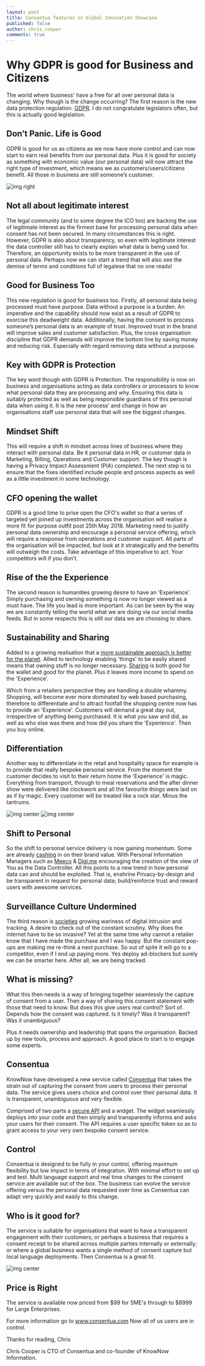 ```yaml
---
layout: post
title: Consentua features in Global Innovation Showcase
published: false
author: chris_cooper
comments: true
---
```

# Why GDPR is good for Business and Citizens

The world where business' have a free for all over personal data is changing. Why though is the change occurring? 
The first reason is the new data protection regulation. [GDPR](https://ico.org.uk/for-organisations/data-protection-reform/overview-of-the-gdpr/). I do not congratulate legislators often, but this is actually good legislation.

## Don’t Panic. Life is Good
GDPR is good for us as citizens as we now have more control and can now start to earn real benefits from our personal data. Plus it is good for society as something with economic value (our personal data) will now attract the right type of investment, which means we as customers/users/citizens benefit. All those in business are still someone’s customer. 

<img class="img-right" src="{{ site.baseurl }}/public/post_imgs/2017-10-13-Why-GDPR-is-good-for-Business-and-Citizens/keep-calm-and-get-consent-6.png" alt="img right">

## Not all about legitimate interest
The legal community (and to some degree the ICO too) are backing the use of legitimate interest as the firmest base for processing personal data when consent has not been secured.   In many circumstances this is right.  However, GDPR is also about transparency, so even with legitimate interest the data controller still has to clearly explain what data is being used for.   Therefore, an opportunity exists to be more transparent in the use of personal data.  Perhaps now we can start a trend that will also see the demise of terms and conditions full of legalese that no one reads! 

## Good for Business Too
This new regulation is good for business too.  Firstly, all personal data being processed must have purpose.  Data without a purpose is a burden.  An imperative and the capability should now exist as a result of GDPR to exorcise this deadweight data.  Additionally,  having the consent to process  someone’s personal data is an example of trust. Improved trust in the brand will improve sales and customer satisfaction.   Plus, the cross organisation discipline that GDPR demands will improve the bottom line by saving money and reducing risk.  Especially with regard removing data without a purpose.  

## Key with GDPR is Protection
The key word though with GDPR is Protection. The responsibility is now on business and organisations acting as data controllers or processors to know what personal data they are processing and why. Ensuring this data is suitably protected as well as being responsible guardians of this personal data when using it.   It is the new process’ and change in how an organisations staff use personal data that will see the biggest changes. 

## Mindset Shift
This will require a shift in mindset across lines of business where they interact with personal data. Be it personal data in HR, or customer data in Marketing, Billing, Operations and Customer support. The key though is having a Privacy Impact Assessment (PIA) completed. The next step is to ensure that the fixes identified include people and process aspects as well as a little investment in some technology. 

## CFO opening the wallet
GDPR is a good time to prise open the CFO's wallet so that a series of targeted yet joined up investments across the organisation will realise a more fit for purpose outfit post 25th May 2018. Marketing need to justify personal data ownership and encourage a personal service offering, which will require a response from operations and customer support. All parts of the organisation will be impacted, but look at it strategically and the benefits will outweigh the costs.  Take advantage of this imperative to act.  Your competitors will if you don’t.  

## Rise of the the Experience
The second reason is humanities growing desire to have an 'Experience'. Simply purchasing and owning something is now no longer viewed as a must have. The life you lead is more important.  As can be seen by the way we are constantly telling the world what we are doing via our social media feeds.   But in some respects this is still our data we are choosing to share.  

## Sustainability and Sharing
Added to a growing realisation that a [more sustainable approach is better for the planet](http://www.amatriangle.org/going-green-better-businesses-consumers/). Allied to technology enabling 'things' to be easily shared means that owning stuff is no longer necessary. [Sharing](http://www.nationalbusinessawards.co.uk/press/the-sharing-economy--here-today-and-here-to-stay) is both good for the wallet and good for the planet. Plus it leaves more income to spend on the 'Experience'.  

Which from a retailers perspective they are handling a double whammy. Shopping, will become ever more dominated by web based purchasing, therefore to differentiate and to attract footfall the shopping centre now has to provide an 'Experience'. Customers will demand a great day out, irrespective of anything being purchased. It is what you saw and did, as well as who else was there and how did you share the 'Experience'. Then you buy online. 

## Differentiation
Another way to differentiate in the retail  and hospitality space for example is to provide that really bespoke personal service. From the moment the customer decides to visit to their return home the 'Experience' is magic. Everything from transport, through to meal reservations and the after dinner show were delivered like clockwork and all the favourite things were laid on as if by magic. Every customer will be treated like a rock star. Minus the tantrums. 

<img class="img-left" src="{{ site.baseurl }}/public/post_imgs/2017-10-13-Why-GDPR-is-good-for-Business-and-Citizens/Screenshot_20161215-132318.png" alt="img center">

<img class="img-right" src="{{ site.baseurl }}/public/post_imgs/2017-10-13-Why-GDPR-is-good-for-Business-and-Citizens/Screenshot_20161215-132607.png" alt="img center">

## Shift to Personal
So the shift to personal service delivery is now gaining momentum. Some are already [cashing](https://www.forbes.com/sites/laurashin/2017/01/26/how-this-27-year-old-made-1-million-last-year/#6817f29e9327) in on their brand value. With Personal Information Managers such as [Meeco](https://meeco.me/) & [Digi.me](https://www.digi.me/) encouraging the creation of the view of You as the Data Controller. All this points to a new trend in how personal data can and should be exploited. That is, enshrine Privacy-by-design and be transparent in request for personal data; build/reinforce trust and reward users with awesome services. 

## Surveillance Culture Undermined
The third reason is [societies](https://www.cardiff.ac.uk/news/view/366819-british-citizens-worry-about-their-online-presence-amid-state-surveillance-concerns) growing wariness of digital intrusion and tracking. A desire to check out of the constant scrutiny. Why does the internet have to be so invasive? Yet at the same time why cannot a retailer know that I have made the purchase and I was happy. But the constant pop-ups are making me re-think a next purchase. So out of spite it will go to a competitor, even if I end up paying more. Yes deploy ad-blockers but surely we can be smarter here. After all, we are being tracked. 

## What is missing?
What this then needs is a way of bringing together seamlessly the capture of consent from a user. Then a way of sharing this consent statement with those that need to know. But does this give users real control? Sort of. Depends how the consent was captured. Is it timely? Was it transparent? Was it unambiguous? 

Plus it needs ownership and leadership that spans the organisation.   Backed up by new tools, process and approach.   A good place to start is to engage some experts.   

## Consentua
KnowNow have developed a new service called [Consentua](http://www.consentua.com/) that takes the strain out of capturing the consent from users to process their personal data. The service gives users choice and control over their personal data. It is transparent, unambiguous and very flexible. 

Comprised of two parts a [secure API](http://api.consentua.com/swagger/ui/index) and a widget. The widget seamlessly deploys into your code and then simply and transparently informs and asks your users for their consent. The API requires a user specific token so as to grant access to your very own bespoke consent service. 

## Control
Consentua is designed to be fully in your control, offering maximum flexibility but low impact in terms of integration. With minimal effort to set up and test.   Multi language support and real time changes to the consent service are available out of the box. The business can evolve the service offering versus the personal data requested over time as Consentua can adapt very quickly and easily to this change.  

## Who is it good for?
The service is suitable for organisations that want to have a transparent engagement with their customers; or perhaps a business that requires a consent receipt to be shared across multiple parties internally or externally; or where a global business wants a single method of consent capture but local language deployments. Then Consentua is a great fit. 

<img class="img-center" src="{{ site.baseurl }}/public/post_imgs/2017-10-13-Why-GDPR-is-good-for-Business-and-Citizens/Untitled-1.png" alt="img center">

## Price is Right
The service is available now priced from $99 for SME's through to $8999 for Large Enterprises. 

For more information go to www.consentua.com
Now all of us users are in control. 

Thanks for reading, Chris

Chris Cooper is CTO of Consentua and co-founder of KnowNow Information. 



